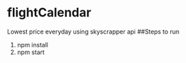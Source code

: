 # flightCalendar
Lowest price everyday using skyscrapper api
##Steps to run 
1. npm install
2. npm start
